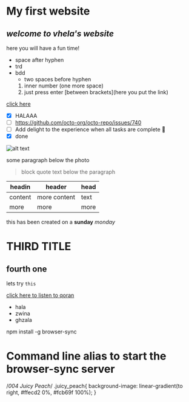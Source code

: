 # My first website
## *welcome to vhela's website*
here you will have a fun time!
- space after hyphen
- trd
- bdd
  - two spaces before hyphen
   1. inner number (one more space)
   2. just press enter
[between brackets](here you put the link)

[click here](https://intranet.alxswe.com/user_containers/current)

- [x] HALAAA
- [ ] https://github.com/octo-org/octo-repo/issues/740
- [ ] Add delight to the experience when all tasks are complete :tada:
- [x] done

![alt text](http://picsum.photos/200/200)

some paragraph below the photo
> block quote text below the paragraph

| headin | header | head |
| --- | --- | --- |
| content | more content | text |
| more | more | more |

this has been created on a **sunday** *monday*
# THIRD TITLE
## fourth one
lets try `this`


[click here to listen to  qoran](https://youtu.be/fLxGu9a3t40)
  
  - hala
  - zwina
  - ghzala
  
  npm install -g browser-sync
  
  # Command line alias to start the browser-sync server

/*004 Juicy Peach*/
.juicy_peach{
    background-image: linear-gradient(to right, #ffecd2 0%, #fcb69f 100%);
}
